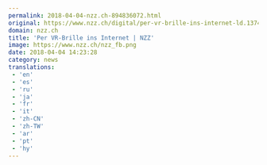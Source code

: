 ```yaml
---
permalink: 2018-04-04-nzz.ch-894836072.html
original: https://www.nzz.ch/digital/per-vr-brille-ins-internet-ld.1374270
domain: nzz.ch
title: 'Per VR-Brille ins Internet | NZZ'
image: https://www.nzz.ch/nzz_fb.png
date: 2018-04-04 14:23:28
category: news
translations: 
 - 'en'
 - 'es'
 - 'ru'
 - 'ja'
 - 'fr'
 - 'it'
 - 'zh-CN'
 - 'zh-TW'
 - 'ar'
 - 'pt'
 - 'hy'
---
```


